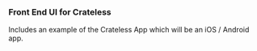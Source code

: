 ### Front End UI for Crateless
Includes an example of the Crateless App which will be an iOS / Android app.
